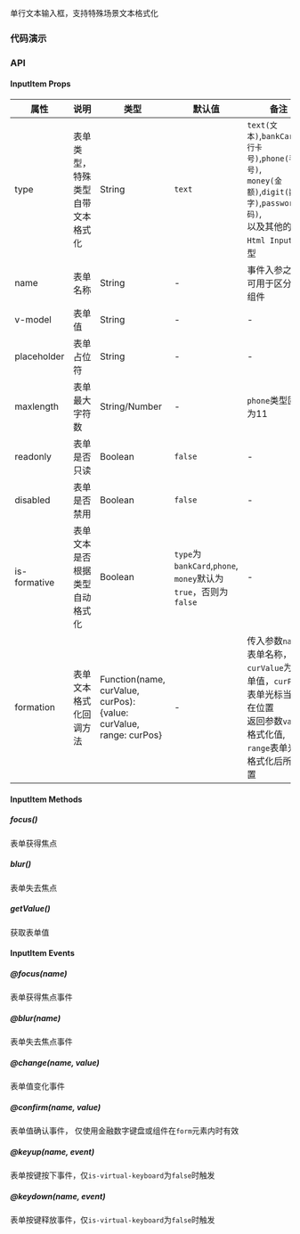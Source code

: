 单行文本输入框，支持特殊场景文本格式化

### 代码演示
<!-- 详见demo.vue -->

### API

#### InputItem Props
|属性 | 说明 | 类型 | 默认值 | 备注|
|----|-----|------|------|------|
|type|表单类型，特殊类型自带文本格式化|String|`text`|`text(文本)`,`bankCard(银行卡号)`,`phone(手机号)`,<br/>`money(金额)`,`digit(数字)`,`password(密码)`,<br/>以及其他的标准`Html Input`类型|
|name|表单名称|String|-|事件入参之一，可用于区分表单组件|
|v-model|表单值|String|-|-|
|placeholder|表单占位符|String|-|-|
|maxlength|表单最大字符数|String/Number|-|`phone`类型固定为11|
|readonly|表单是否只读|Boolean|`false`|-|
|disabled|表单是否禁用|Boolean|`false`|-|
|is-formative|表单文本是否根据类型自动格式化|Boolean|`type`为`bankCard`,`phone`, `money`默认为`true`，否则为`false`|-|
|formation|表单文本格式化回调方法|Function(name, curValue, curPos): {value: curValue, range: curPos}|-|传入参数`name`为表单名称，`curValue`为表单值，`curPos`为表单光标当前所在位置<br/>返回参数`value`格式化值, `range`表单光标格式化后所在位置|

#### InputItem Methods

##### focus()
表单获得焦点

##### blur()
表单失去焦点

##### getValue()
获取表单值

#### InputItem Events

##### @focus(name)
表单获得焦点事件

##### @blur(name)
表单失去焦点事件

##### @change(name, value)
表单值变化事件

##### @confirm(name, value)
表单值确认事件， 仅使用金融数字键盘或组件在`form`元素内时有效

##### @keyup(name, event)
表单按键按下事件，仅`is-virtual-keyboard`为`false`时触发

##### @keydown(name, event)
表单按键释放事件，仅`is-virtual-keyboard`为`false`时触发